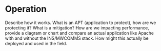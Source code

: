
Operation
=========

Describe how it works. What is an APT (application to protect), how are we protecting it?
What is a mitigation? How are we impacting performance, provide a diagram or chart and compare
an actual application like Apache with and without the INS/MWCOMMS stack. How might this actually
be deployed and used in the field.

